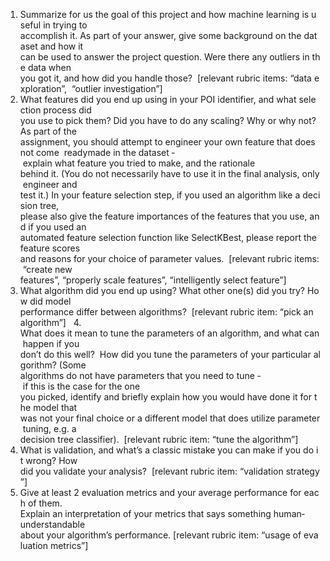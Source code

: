 1. Summarize for us the goal of this project and how machine learning is useful in trying to 
accomplish it. As part of your answer, give some background on the dataset and how it 
can be used to answer the project question. Were there any outliers in the data when 
you got it, and how did you handle those?  [relevant rubric items: “data exploration”, 
“outlier investigation”] 
 
2. What features did you end up using in your POI identifier, and what selection process did 
you use to pick them? Did you have to do any scaling? Why or why not? As part of the 
assignment, you should attempt to engineer your own feature that does not come 
ready­made in the dataset ­­ explain what feature you tried to make, and the rationale 
behind it. (You do not necessarily have to use it in the final analysis, only engineer and 
test it.) In your feature selection step, if you used an algorithm like a decision tree, 
please also give the feature importances of the features that you use, and if you used an 
automated feature selection function like SelectKBest, please report the feature scores 
and reasons for your choice of parameter values.  [relevant rubric items: “create new 
features”, “properly scale features”, “intelligently select feature”] 
 
3. What algorithm did you end up using? What other one(s) did you try? How did model 
performance differ between algorithms?  [relevant rubric item: “pick an algorithm”] 
 4. What does it mean to tune the parameters of an algorithm, and what can happen if you 
don’t do this well?  How did you tune the parameters of your particular algorithm? (Some 
algorithms do not have parameters that you need to tune ­­ if this is the case for the one 
you picked, identify and briefly explain how you would have done it for the model that 
was not your final choice or a different model that does utilize parameter tuning, e.g. a 
decision tree classifier).  [relevant rubric item: “tune the algorithm”] 
 
5. What is validation, and what’s a classic mistake you can make if you do it wrong? How 
did you validate your analysis?  [relevant rubric item: “validation strategy”] 
 
6. Give at least 2 evaluation metrics and your average performance for each of them. 
Explain an interpretation of your metrics that says something human­understandable 
about your algorithm’s performance. [relevant rubric item: “usage of evaluation metrics”] 
